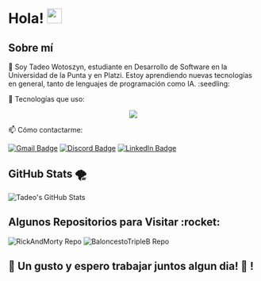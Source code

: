 

# Hola! <img src="https://raw.githubusercontent.com/MartinHeinz/MartinHeinz/master/wave.gif" width="30px">

<section>
    <h2>Sobre mí</h2>
    <p>🔭 Soy Tadeo Wotoszyn, estudiante en Desarrollo de Software en la Universidad de la Punta y en Platzi. Estoy aprendiendo nuevas tecnologías en general, tanto de lenguajes de programación como IA. :seedling:</p>
    <p>🚀 Tecnologías que uso:</p>
    <p align="center">
      <a href="https://skillicons.dev">
        <img src="https://skillicons.dev/icons?i=java,js,html,css,mysql" />
      </a>
    </p>
    <p>📫 Cómo contactarme:</p>
    <div class="badges">
        <a href="mailto:tadeo.woto@gmail.com"><img src="https://img.shields.io/badge/Gmail-D14836?style=for-the-badge&logo=gmail&logoColor=white" alt="Gmail Badge"></a>
        <a href="https://discordapp.com/users/tadiu_"><img src="https://img.shields.io/badge/Discord-7289DA?style=for-the-badge&logo=discord&logoColor=white" alt="Discord Badge"></a>
        <a href="https://www.linkedin.com/in/tadeowoto/"><img src="https://img.shields.io/badge/LinkedIn-0077B5?style=for-the-badge&logo=linkedin&logoColor=white" alt="LinkedIn Badge"></a>
    </div>
</section>

<section>
    <h2>GitHub Stats 🌪️</h2>
    <img src="https://github-readme-stats.vercel.app/api?username=tadeowoto&show_icons=true&theme=radical" alt="Tadeo's GitHub Stats">
</section>

<section>
    <h2>Algunos Repositorios para Visitar :rocket:</h2>
    <img src="https://github-readme-stats.vercel.app/api/pin/?username=tadeowoto&repo=RickAndMorty&show_icons=true&theme=radical" alt="RickAndMorty Repo">
    <img src="https://github-readme-stats.vercel.app/api/pin/?username=tadeowoto&repo=BaloncestoTripleB&show_icons=true&theme=radical" alt="BaloncestoTripleB Repo">
</section>

## :purple_heart: Un gusto y espero trabajar juntos algun dia! :purple_heart: !

